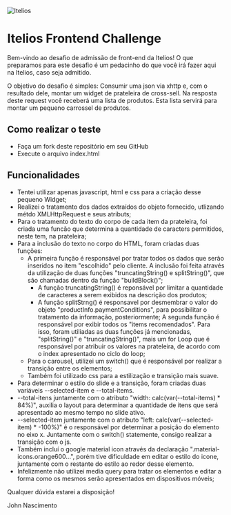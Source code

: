 ![Itelios](http://www.itelios.com.br/images/logo_itelios_orange@2x.png)

# Itelios Frontend Challenge

Bem-vindo ao desafio de admissão de front-end da Itelios! O que preparamos para este desafio é um pedacinho do que você irá fazer aqui na Itelios, caso seja admitido.

O objetivo do desafio é simples: Consumir uma json via xhttp e, com o resultado dele, montar um widget de prateleira de cross-sell. Na resposta deste request você receberá uma lista de produtos. Esta lista servirá para montar um pequeno carrossel de produtos. 

## Como realizar o teste

- Faça um fork deste repositório em seu GitHub
- Execute o arquivo index.html

## Funcionalidades

- Tentei utilizar apenas javascript, html e css para a criação desse pequeno Widget;
- Realizei o tratamento dos dados extraídos do objeto fornecido, utlizando métdo XMLHttpRequest e seus atributs;
- Para o tratamento do texto do corpo de cada item da prateleira, foi criada uma funcão que determina a quantidade de caracters permitidos, neste tem, na prateleira;
- Para a inclusão do texto no corpo do HTML, foram criadas duas funções:
  - A primeira função é responsável por tratar todos os dados que serão inseridos no item "escolhido" pelo cliente. A inclusão foi feita através da utilização de duas funções "truncatingString() e splitString()", que são chamadas dentro da função "buildBlock()";
    - A função truncatingString() é reponsável por limitar a quantidade de caracteres a serem exibidos na descrição dos produtos;
    - A função splitStrng() é responsavel por desmembrar o valor do objeto "productInfo.paymentConditions", para possibilitar o tratamento da informação, posteriormente;
  A segunda função é responsável por exibir todos os "items recomendados". Para isso, foram utiliadas as duas funções já mencionadas, "splitString()" e "truncatingString()", mais um for Loop que é responsável por atribuir os valores na prateleira, de acordo com o index apresentado no ciclo do loop;
  - Para o carousel, utilizei um switch() que é responsável por realizar a transição entre os elementos;
  - Também foi utilizado css para a estilização e transição mais suave.
- Para determinar o estilo do slide e a transição, foram criadas duas variáveis --selected-item e --total-items.
 - --total-itens juntamente com o atributo "width: calc(var(--total-items) * 84%)", auxilia o layout para determinar a quantidade de itens que será apresentado ao mesmo tempo no slide ativo.
 - --selected-item juntamente com o atributo "left: calc(var(--selected-item) * -100%)" é o responsável por determinar a posição do elemento no eixo x. Juntamente com o switch() statemente, consigo realizar a transição com o js.
 - Também incluí o google material icon através da declaração ".material-icons.orange600...", porém tive dificuldade em editar o estilo do icone, juntamente com o restante do estilo ao redor desse elemento.
 - Infelizmente não utilizei media query para tratar os elementos e editar a forma como os mesmos serão apresentados em dispositivos móveis;
 
 Qualquer dúvida estarei a disposição!
 
 John Nascimento
